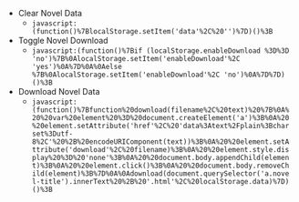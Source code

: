 - Clear Novel Data
	- ```javascript:(function()%7BlocalStorage.setItem('data'%2C%20'')%7D)()%3B```
- Toggle Novel Download
	- ```javascript:(function()%7Bif (localStorage.enableDownload %3D%3D 'no')%7B%0AlocalStorage.setItem('enableDownload'%2C 'yes')%0A%7D%0A%0Aelse %7B%0AlocalStorage.setItem('enableDownload'%2C 'no')%0A%7D%7D)()%3B```
- Download Novel Data
	- ```javascript:(function()%7Bfunction%20download(filename%2C%20text)%20%7B%0A%20%20var%20element%20%3D%20document.createElement('a')%3B%0A%20%20element.setAttribute('href'%2C%20'data%3Atext%2Fplain%3Bcharset%3Dutf-8%2C'%20%2B%20encodeURIComponent(text))%3B%0A%20%20element.setAttribute('download'%2C%20filename)%3B%0A%20%20element.style.display%20%3D%20'none'%3B%0A%20%20document.body.appendChild(element)%3B%0A%20%20element.click()%3B%0A%20%20document.body.removeChild(element)%3B%7D%0A%0Adownload(document.querySelector('a.novel-title').innerText%20%2B%20'.html'%2C%20localStorage.data)%7D)()%3B```